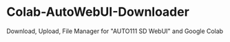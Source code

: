 # Colab-AutoWebUI-Downloader
Download, Upload, File Manager for "AUTO111 SD WebUI" and Google Colab
